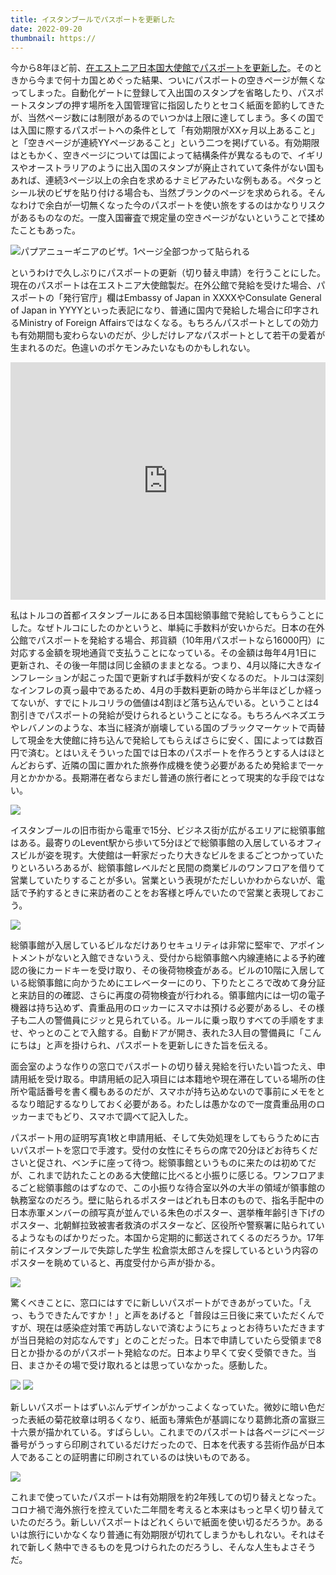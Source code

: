 ```yaml
---
title: イスタンブールでパスポートを更新した
date: 2022-09-20
thumbnail: https://
---
```


今から8年ほど前、[在エストニア日本国大使館でパスポートを更新した](/post/83318669426/)。そのときから今まで何十カ国とめぐった結果、ついにパスポートの空きページが無くなってしまった。自動化ゲートに登録して入出国のスタンプを省略したり、パスポートスタンプの押す場所を入国管理官に指図したりとセコく紙面を節約してきたが、当然ページ数には制限があるのでいつかは上限に達してしまう。多くの国では入国に際するパスポートへの条件として「有効期限がXXヶ月以上あること」と「空きページが連続YYページあること」という二つを掲げている。有効期限はともかく、空きページについては国によって結構条件が異なるもので、イギリスやオーストラリアのように出入国のスタンプが廃止されていて条件がない国もあれば、連続3ページ以上の余白を求めるナミビアみたいな例もある。ペタっとシール状のビザを貼り付ける場合も、当然ブランクのページを求められる。そんなわけで余白が一切無くなった今のパスポートを使い旅をするのはかなりリスクがあるものなのだ。一度入国審査で規定量の空きページがないということで揉めたこともあった。

![パプアニューギニアのビザ。1ページ全部つかって貼られる](https://photos.smugmug.com/photos/i-m4Zmfqp/1/fa7f46f3/X3/i-m4Zmfqp-X3.jpg)

というわけで久しぶりにパスポートの更新（切り替え申請）を行うことにした。現在のパスポートは在エストニア大使館製だ。在外公館で発給を受けた場合、パスポートの「発行官庁」欄はEmbassy of Japan in XXXXやConsulate General of Japan in YYYYといった表記になり、普通に国内で発給した場合に印字されるMinistry of Foreign Affairsではなくなる。もちろんパスポートとしての効力も有効期間も変わらないのだが、少しだけレアなパスポートとして若干の愛着が生まれるのだ。色違いのポケモンみたいなものかもしれない。

<iframe src="https://www.google.com/maps/embed?pb=!1m14!1m8!1m3!1d12029.657838368012!2d29.0088722!3d41.0817902!3m2!1i1024!2i768!4f13.1!3m3!1m2!1s0x0%3A0x7f5cb9e05e2c7237!2z5Zyo44Kk44K544K_44Oz44OW44O844Or5pel5pys5Zu957eP6aCY5LqL6aSo!5e0!3m2!1sja!2str!4v1663696815614!5m2!1sja!2str" width="100%" height="380" style="border:0;" allowfullscreen="" loading="lazy" referrerpolicy="no-referrer-when-downgrade"></iframe>

私はトルコの首都イスタンブールにある日本国総領事館で発給してもらうことにした。なぜトルコにしたのかというと、単純に手数料が安いからだ。日本の在外公館でパスポートを発給する場合、邦貨額（10年用パスポートなら16000円）に対応する金額を現地通貨で支払うことになっている。その金額は毎年4月1日に更新され、その後一年間は同じ金額のままとなる。つまり、4月以降に大きなインフレーションが起こった国で更新すれば手数料が安くなるのだ。トルコは深刻なインフレの真っ最中であるため、4月の手数料更新の時から半年ほどしか経ってないが、すでにトルコリラの価値は4割ほど落ち込んでいる。ということは4割引きでパスポートの発給が受けられるということになる。もちろんベネズエラやレバノンのような、本当に経済が崩壊している国のブラックマーケットで両替して現金を大使館に持ち込んで発給してもらえばさらに安く、国によっては数百円で済む。とはいえそういった国では日本のパスポートを作ろうとする人はほとんどおらず、近隣の国に置かれた旅券作成機を使う必要があるため発給まで一ヶ月とかかかる。長期滞在者ならまだし普通の旅行者にとって現実的な手段ではない。

![](https://photos.smugmug.com/photos/i-fFFbQVz/0/40d9e731/X2/i-fFFbQVz-X2.jpg)

イスタンブールの旧市街から電車で15分、ビジネス街が広がるエリアに総領事館はある。最寄りのLevent駅から歩いて5分ほどで総領事館の入居しているオフィスビルが姿を現す。大使館は一軒家だったり大きなビルをまるごとつかっていたりといろいろあるが、総領事館レベルだと民間の商業ビルのワンフロアを借りて営業していたりすることが多い。営業という表現がただしいかわからないが、電話で予約するときに来訪者のことをお客様と呼んでいたので営業と表現しておこう。

![](https://photos.smugmug.com/photos/i-BjhWfCg/0/65a6c846/X2/i-BjhWfCg-X2.jpg)

総領事館が入居しているビルなだけありセキュリティは非常に堅牢で、アポイントメントがないと入館できないうえ、受付から総領事館へ内線連絡による予約確認の後にカードキーを受け取り、その後荷物検査がある。ビルの10階に入居している総領事館に向かうためにエレベーターにのり、下りたところで改めて身分証と来訪目的の確認、さらに再度の荷物検査が行われる。領事館内には一切の電子機器は持ち込めず、貴重品用のロッカーにスマホは預ける必要があるし、その様子も二人の警備員にジッと見られている。ルールに乗っ取りすべての手順をすませ、やっとのことで入館する。自動ドアが開き、表れた3人目の警備員に「こんにちは」と声を掛けられ、パスポートを更新しにきた旨を伝える。

面会室のような作りの窓口でパスポートの切り替え発給を行いたい旨つたえ、申請用紙を受け取る。申請用紙の記入項目には本籍地や現在滞在している場所の住所や電話番号を書く欄もあるのだが、スマホが持ち込めないので事前にメモをとるなり暗記するなりしておく必要がある。わたしは愚かなので一度貴重品用のロッカーまでもどり、スマホで調べて記入した。

パスポート用の証明写真1枚と申請用紙、そして失効処理をしてもらうために古いパスポートを窓口で手渡す。受付の女性にそちらの席で20分ほどお待ちくださいと促され、ベンチに座って待つ。総領事館というものに来たのは初めてだが、これまで訪れたことのある大使館に比べると小振りに感じる。ワンフロアまるごと総領事館のはずなので、この小振りな待合室以外の大半の領域が領事館の執務室なのだろう。壁に貼られるポスターはどれも日本のもので、指名手配中の日本赤軍メンバーの顔写真が並んでいる朱色のポスター、選挙権年齢引き下げのポスター、北朝鮮拉致被害者救済のポスターなど、区役所や警察署に貼られているようなものばかりだった。本国から定期的に郵送されてくるのだろうか。17年前にイスタンブールで失踪した学生 松倉崇太郎さんを探しているという内容のポスターを眺めていると、再度受付から声が掛かる。

![](https://photos.smugmug.com/photos/i-L3hkjLx/0/f645a7db/X2/i-L3hkjLx-X2.jpg)

驚くべきことに、窓口にはすでに新しいパスポートができあがっていた。「えっ、もうできたんですか！」と声をあげると「普段は三日後に来ていただくんですが、現在は感染症対策で再訪しないで済むようにちょっとお待ちいただきますが当日発給の対応なんです」とのことだった。日本で申請していたら受領まで8日とか掛かるのがパスポート発給なのだ。日本より早くて安く受領できた。当日、まさかその場で受け取れるとは思っていなかった。感動した。

![](https://photos.smugmug.com/photos/i-3HJ4Fqp/0/ef614a2f/X2/i-3HJ4Fqp-X2.jpg)
![](https://photos.smugmug.com/photos/i-kPJ8Kp4/0/35c06f07/X2/i-kPJ8Kp4-X2.jpg)

新しいパスポートはずいぶんデザインがかっこよくなっていた。微妙に暗い色だった表紙の菊花紋章は明るくなり、紙面も薄紫色が基調になり葛飾北斎の富嶽三十六景が描かれている。すばらしい。これまでのパスポートは各ページにページ番号がうっすら印刷されているだけだったので、日本を代表する芸術作品が日本人であることの証明書に印刷されているのは快いものである。

![](https://photos.smugmug.com/photos/i-SHwHKhJ/0/3eb364cd/X2/i-SHwHKhJ-X2.jpg)

これまで使っていたパスポートは有効期限を約2年残しての切り替えとなった。コロナ禍で海外旅行を控えていた二年間を考えると本来はもっと早く切り替えていたのだろう。新しいパスポートはどれくらいで紙面を使い切るだろうか。あるいは旅行にいかなくなり普通に有効期限が切れてしまうかもしれない。それはそれで新しく熱中できるものを見つけられたのだろうし、そんな人生もよさそうだ。
